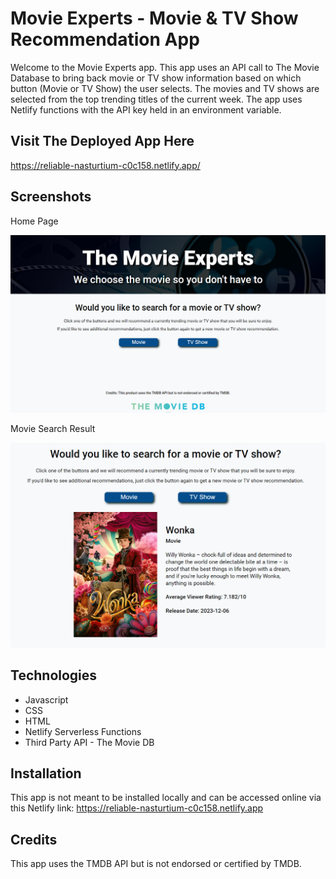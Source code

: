 # Movie Experts - Movie & TV Show Recommendation App
Welcome to the Movie Experts app. This app uses an API call to The Movie Database to bring back movie or TV show information based on which button (Movie or TV Show) the user selects. The movies and TV shows are selected from the top trending titles of the current week. The app uses Netlify functions with the API key held in an environment variable.

## Visit The Deployed App Here
https://reliable-nasturtium-c0c158.netlify.app/

## Screenshots
Home Page

!["Screenshot of home page"](https://github.com/TiffanyStPierre/movie-finder/blob/main/docs/movie-finder-home.png?raw=true)

Movie Search Result

!["Screenshot of movie search result"](https://github.com/TiffanyStPierre/movie-finder/blob/main/docs/movie-finder-result.png?raw=true)

## Technologies
* Javascript
* CSS
* HTML
* Netlify Serverless Functions
* Third Party API - The Movie DB

## Installation
This app is not meant to be installed locally and can be accessed online via this Netlify link: https://reliable-nasturtium-c0c158.netlify.app

## Credits
This app uses the TMDB API but is not endorsed or certified by TMDB.
